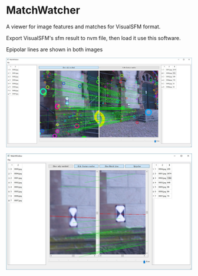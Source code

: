 # MatchWatcher

A viewer for image features and matches for VisualSFM format.

Export VisualSFM's sfm result to nvm file, then load it use this software.

Epipolar lines are shown in both images

![alt text](screenshot.jpg "text")

![alt text](screenshot2.jpg "text")
